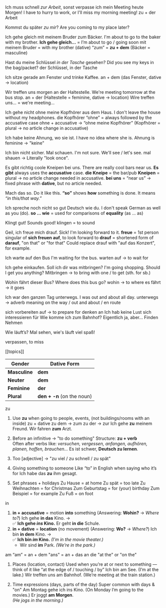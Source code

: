 Ich muss schnell _zur Arbeit_, sonst verpasse ich mein Meeting heute Morgen!
I have to hurry to work, or I'll miss my morning meeting!
zu + der Arbeit

Kommst du später _zu mir_?
Are you coming to my place later?

Ich gehe gleich mit meinem Bruder zum Bäcker.
I'm about to go to the baker with my brother.
**Ich gehe gleich...** = I’m about to go / going soon
mit meinem Bruder = with my brother (dative)
“zum” = **zu + dem** (Bäcker = masculine)

Hast du meine Schlüssel _in der Tasche_ gesehen?
Did you see my keys in the bag/packet?
der Schlüssel, in der Tasche

Ich sitze gerade am Fenster und trinke Kaffee.
an + dem (das Fenster, dative -> location)

Wir treffen uns morgen an der Haltestelle.
We're meeting tomorrow at the bus stop.
an + der (Haltestelle = feminine, dative -> location)
Wire treffen uns... = we're meeting...

Ich gehe nicht ohne meine Kopfhörer aus dem Haus.
I don't leave the house without my headphones.
die Kopfhörer
“ohne” = always followed by the accusative case
ohne + accusative → “ohne meine Kopfhörer”
(Kopfhörer = plural → no article change in accusative)

Ich habe keine Ahnung, wo sie ist.
I have no idea where she is.
Ahnung is feminine -> "keine"

Ich bin nicht sicher. Mal schauen.
I'm not sure. We'll see / let's see.
mal shauen -> Literally "look once". 

Es gibt richtig coole Kneipen bei uns.
There are really cool bars near us.
**Es gibt** always uses the **accusative** case.
**die Kneipe** = the bar/pub
**Kneipen** = plural → no article change needed in accusative.
**bei uns** = “near us” → fixed phrase with **dative**, but no article needed.

Mach das so.
Do it like this.
**“so”** shows **how** something is done. It means _“in this/that way.”_

Ich spreche noch nicht so gut Deutsch wie du.
I don't speak German as well as you (do).
**so ... wie** = used for comparisons of **equality** (as ... as)

Klingt gut!
Sounds good!
klingen = to sound

Geil, ich freue mich drauf.
Sick! I'm looking forward to it.
**freue** = 1st person singular of **sich freuen auf**, to look forward to
**drauf** = shortened form of **darauf**, "on that" or "for that"
Could replace drauf with "auf das Konzert", for example.

Ich warte auf den Bus
I'm waiting for the bus.
warten auf -> to wait for

Ich gehe einkaufen. Soll ich dir was mitbringen?
I'm going shopping. Should I get you anything?
Mitbringen -> to bring with one / to get (sth. for sb.)

Wohin fährt dieser Bus?
Where does this bus go?
wohin -> to where
es fährt -> it goes

Ich war den ganzen Tag unterwegs.
I was out and about all day.
unterwegs -> adverb meaning on the way / out and about / en route



sich vorbereiten auf -> to prepare for
denken an
Ich hab keine Lust
sich interessieren für
Wie komme ich zum Bahnhof?
Eigentlich ja, aber…
Finden
Nehmen

Wie läuft’s? Mal sehen, wie's läuft
viel spaß!

verpassen, to miss

[[topics]]

| Gender        | Dative Form                |
| ------------- | -------------------------- |
| **Masculine** | **dem**                    |
| **Neuter**    | **dem**                    |
| **Feminine**  | **der**                    |
| **Plural**    | **den + -n** (on the noun) |



zu
1. Use **zu** when going to people, events, (not buildings/rooms with an inside)
	zu + dative
	zu dem → zum
	zu der → zur
	Ich gehe **zu** meinem Freund.
	Wir fahren **zum** Arzt.

2. Before an infinitive → "to do something"
	Structure: **zu + verb**  
	Often after verbs like: _versuchen, vergessen, anfangen, aufhören, planen, hoffen, brauchen..._
	Es ist schwer, **Deutsch zu lernen**.

3. Too [adjective] → "zu viel / zu schnell / zu spät"

4. Giving something to someone
	Like “to” in English when saying who it’s for
	Ich habe das **zu** ihm gesagt.

5. Set phrases + holidays
	Zu Hause = at home
	Zu spät = too late
	Zu Weihnachten = for Christmas
	Zum Geburtstag = for (your) birthday
	Zum Beispiel = for example
	Zu Fuß = on foot

in
1. **in + accusative** = motion **into** something
	(Answering: **Wohin?** → _Where to?_)
	Ich gehe **in das** Kino. →  
	✅ **Ich gehe _ins_ Kino.**
	Er geht **in die** Schule.
2. **in + dative** = **location** (no movement)
	(Answering: **Wo?** → _Where?_)
	Ich bin **in dem** Kino. →  
	✅ **Ich bin _im_ Kino.** _(I’m in the movie theater.)_
	- Wir sind **im** Park. _(We’re in the park.)_

am
“am” = an + dem
"ans" = an + das
an die
"at the" or "on the"
1. Places (location, contact)
	Used when you’re at or next to something — think of it like “at the edge of / touching / by”
	Ich bin am See.
	(I’m at the lake.)
	Wir treffen uns am Bahnhof.
	(We’re meeting at the train station.)

2. Time expressions (days, parts of the day)
	Super common with days & "on"
	Am Montag gehe ich ins Kino.
	(On Monday I’m going to the movies.)
	Er joggt **am Morgen**.  
    _(He jogs in the morning.)_
